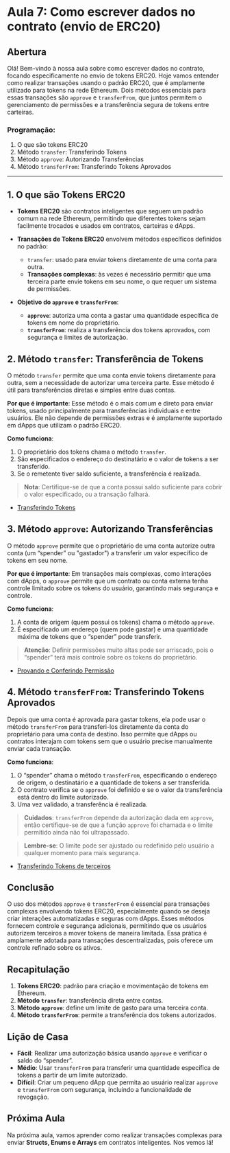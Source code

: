 # Aula 7: **Como escrever dados no contrato (envio de ERC20)**

## Abertura

Olá! Bem-vindo à nossa aula sobre como escrever dados no contrato, focando especificamente no envio de tokens ERC20. Hoje vamos entender como realizar transações usando o padrão ERC20, que é amplamente utilizado para tokens na rede Ethereum. Dois métodos essenciais para essas transações são `approve` e `transferFrom`, que juntos permitem o gerenciamento de permissões e a transferência segura de tokens entre carteiras.

### Programação:

1. O que são tokens ERC20
2. Método `transfer`: Transferindo Tokens
3. Método `approve`: Autorizando Transferências
4. Método `transferFrom`: Transferindo Tokens Aprovados

---

## 1. O que são Tokens ERC20

- **Tokens ERC20** são contratos inteligentes que seguem um padrão comum na rede Ethereum, permitindo que diferentes tokens sejam facilmente trocados e usados em contratos, carteiras e dApps.
- **Transações de Tokens ERC20** envolvem métodos específicos definidos no padrão:
  - `transfer`: usado para enviar tokens diretamente de uma conta para outra.
  - **Transações complexas**: às vezes é necessário permitir que uma terceira parte envie tokens em seu nome, o que requer um sistema de permissões.
- **Objetivo do `approve` e `transferFrom`**:

  - **`approve`**: autoriza uma conta a gastar uma quantidade específica de tokens em nome do proprietário.
  - **`transferFrom`**: realiza a transferência dos tokens aprovados, com segurança e limites de autorização.

## 2. Método `transfer`: Transferência de Tokens

O método `transfer` permite que uma conta envie tokens diretamente para outra, sem a necessidade de autorizar uma terceira parte. Esse método é útil para transferências diretas e simples entre duas contas.

**Por que é importante**: Esse método é o mais comum e direto para enviar tokens, usado principalmente para transferências individuais e entre usuários. Ele não depende de permissões extras e é amplamente suportado em dApps que utilizam o padrão ERC20.

**Como funciona**:

1. O proprietário dos tokens chama o método `transfer`.
2. São especificados o endereço do destinatário e o valor de tokens a ser transferido.
3. Se o remetente tiver saldo suficiente, a transferência é realizada.

> **Nota**:
> Certifique-se de que a conta possui saldo suficiente para cobrir o valor especificado, ou a transação falhará.

- [Transferindo Tokens](../../playground/aula7/transfer.py)

## 3. Método `approve`: Autorizando Transferências

O método `approve` permite que o proprietário de uma conta autorize outra conta (um “spender” ou "gastador") a transferir um valor específico de tokens em seu nome.

**Por que é importante**: Em transações mais complexas, como interações com dApps, o `approve` permite que um contrato ou conta externa tenha controle limitado sobre os tokens do usuário, garantindo mais segurança e controle.

**Como funciona**:

1. A conta de origem (quem possui os tokens) chama o método `approve`.
2. É especificado um endereço (quem pode gastar) e uma quantidade máxima de tokens que o “spender” pode transferir.

> **Atenção**: Definir permissões muito altas pode ser arriscado, pois o “spender” terá mais controle sobre os tokens do proprietário.

- [Provando e Conferindo Permissão](../../playground/aula7/approve.py)

## 4. Método `transferFrom`: Transferindo Tokens Aprovados

Depois que uma conta é aprovada para gastar tokens, ela pode usar o método `transferFrom` para transferi-los diretamente da conta do proprietário para uma conta de destino. Isso permite que dApps ou contratos interajam com tokens sem que o usuário precise manualmente enviar cada transação.

**Como funciona**:

1. O “spender” chama o método `transferFrom`, especificando o endereço de origem, o destinatário e a quantidade de tokens a ser transferida.
2. O contrato verifica se o `approve` foi definido e se o valor da transferência está dentro do limite autorizado.
3. Uma vez validado, a transferência é realizada.

> **Cuidados**: `transferFrom` depende da autorização dada em `approve`, então certifique-se de que a função `approve` foi chamada e o limite permitido ainda não foi ultrapassado.

> **Lembre-se**: O limite pode ser ajustado ou redefinido pelo usuário a qualquer momento para mais segurança.

- [Transferindo Tokens de terceiros](../../playground/aula7/transfer_from.py)

## Conclusão

O uso dos métodos `approve` e `transferFrom` é essencial para transações complexas envolvendo tokens ERC20, especialmente quando se deseja criar interações automatizadas e seguras com dApps. Esses métodos fornecem controle e segurança adicionais, permitindo que os usuários autorizem terceiros a mover tokens de maneira limitada. Essa prática é amplamente adotada para transações descentralizadas, pois oferece um controle refinado sobre os ativos.

## Recapitulação

1. **Tokens ERC20**: padrão para criação e movimentação de tokens em Ethereum.
2. **Método `transfer`**: transferência direta entre contas.
3. **Método `approve`**: define um limite de gasto para uma terceira conta.
4. **Método `transferFrom`**: permite a transferência dos tokens autorizados.

## Lição de Casa

- **Fácil**: Realizar uma autorização básica usando `approve` e verificar o saldo do “spender”.
- **Médio**: Usar `transferFrom` para transferir uma quantidade específica de tokens a partir de um limite autorizado.
- **Difícil**: Criar um pequeno dApp que permita ao usuário realizar `approve` e `transferFrom` com segurança, incluindo a funcionalidade de revogação.

## Próxima Aula

Na próxima aula, vamos aprender como realizar transações complexas para enviar **Structs, Enums e Arrays** em contratos inteligentes. Nos vemos lá!
